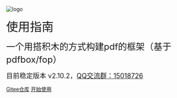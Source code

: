 <!-- _coverpage.md -->

![logo](/logo.png)

<font size=6>使用指南</font>

<font size=5>一个用搭积木的方式构建pdf的框架（基于pdfbox/fop）</font>

<font size=4>目前稳定版本 v2.10.2，[QQ交流群：15018726](https://qm.qq.com/cgi-bin/qm/qr?k=jOhLXRxvfy9JW-TZBX8qSa_dXT-N_7FC&jump_from=webapi "点击加入") </font>

[Gitee仓库](https://gitee.com/dromara/x-easypdf "Gitee")
[开始使用](/README.md "开始使用")




